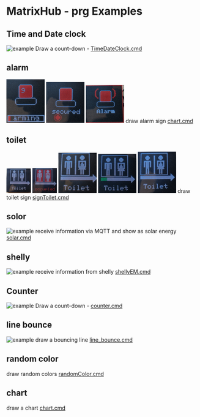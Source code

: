 
# MatrixHub - prg Examples 

## Time and Date clock
![example](../images/example_clock.gif)
Draw a count-down - <a href='TimeDateClock.cmd'>TimeDateClock.cmd</a>

## alarm
![example](../images/alarm1.gif) ![example](../images/alarm2.gif) ![example](../images/alarm3.gif)
draw alarm sign  <a href='alarm.cmd'>chart.cmd</a>

## toilet
![example](../images/toilet1.gif) ![example](../images/toilet2.gif) ![example](../images/toilet3.gif)
![example](../images/toilet11.gif) ![example](../images/toilet22.gif)
draw toilet sign  <a href='signToilet.cmd'>signToilet.cmd</a>

## solor
![example](../images/example_pv2.gif)
receive information via MQTT and show as solar energy
<a href='solar.cmd'>solar.cmd</a>

## shelly
![example](../images/shellyEM2.gif)
receive information from shelly
<a href='shellyEM.cmd'>shellyEM.cmd</a>

## Counter 
![example](../images/example_counter.gif)
Draw a count-down - <a href='counter.cmd'>counter.cmd</a>

## line bounce
![example](../images/example_line.gif)
draw a bouncing line  <a href='counter.cmd'>line_bounce.cmd</a>

## random color
draw random colors <a href='counter.cmd'>randomColor.cmd</a>

## chart
draw a chart  <a href='chart.cmd'>chart.cmd</a>


